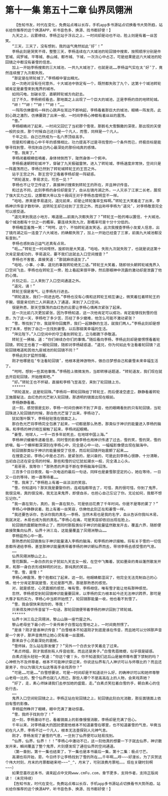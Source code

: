 # 第十一集 第五十二章 仙界凤翎洲
        【告知书友，时代在变化，免费站点难以长存，手机app多书源站点切换看书大势所趋，站长给你推荐的这个换源APP，听书音色多、换源、找书都好使！】
       九天之上，云雾缭绕，李杨正站于浮云之上，一时间却是动也不动，脸上则是有着一丝苦笑。
       “三天，三天了，没有想到，我的运气竟然如此‘好’！”
       李杨此刻是哭笑不得，整整三天，李杨连续在六大城池的轮回镜中搜索，按照顺序分别是仵官城、阎罗城、平等城、泰山城、都市城、卞城，一次次心中忐忑，可是结果是这六大城池的轮回镜之中都没有姜雪的信息。
       加上一开始李杨搜索的三大城池，一共九大城池了，也就是说……李杨运气实在太‘好’了，竟然连续搜了九次都失败。
       “那定是在转轮城了。”李杨眼中冒出精光。
       这一次绝对没有任何意外，十大城池中铁定有一个，既然都失败了九个，这第十个城池转轮城肯定是姜雪来到鬼界的城市。
       如同闪电，划破长空，直朝转轮城方向赶去。
       过了不久，李杨俯视看去，那地面之上出现了一个巨大的城池，正是李杨的目的地转轮城。
       “砰！”“砰！”“砰！”“砰！”……
       一阵阵仿佛雷鸣一样的心跳声在耳边不断响起，李杨看着那巨大的城池，眼睛一阵发亮，此刻心跳之激烈，仿佛要跳了出来一般，一时间李杨心神都有着丝丝的震荡。
       “雪。”
       李杨眼睛闭了起来，一时间又回忆了当初那个雪夜，那鹅毛大雪飘撒的深夜，那出现的天使一般的女孩，那个时候自己还只是一个凡人，而雪，同样是一个凡人。
       千年之后，自己已然成为一名六界顶级高手。
       但是和珍藏在心中千年的感情相比，功力提高不过是寻找雪的一个条件而已，终极目标是能够寻找到雪，寻找到自己内心最深处的那份纯真的感情。
       “雪，我来了。”
       李杨闭着眼睛低喃着，身体倾倒而下，陡然身体一个俯冲。
       李杨极速朝转轮城冲下，穿破了九天极磁雷煞，进入了转轮城，李杨速度非常快，空间只是一阵震荡而已，李杨已然到了转轮城转轮王的王宫之外。
       站于王宫之外，那王宫守卫看着李杨却是一阵疑惑。
       “转轮道友，李易求见，可否一见？”
       李杨也不让守卫传话了，直接神识搜索到转轮王的所在，并且神识传音。
       和过去不同，此刻李杨的身份却是变了，自从在镜月湖之外，一人灭杀了江家二长老，展现了强大实力之后，这酆都大帝以及十殿阎王对于李杨态度明显不一样。
       “哈哈，原来是李易道兄，道兄前来，却是让转轮蓬荜生辉啊。”转轮王大笑着走了出来，李杨神识传音才数秒钟，这转轮王却已经到了王宫之外，而且称呼李杨为‘道兄’，对李杨敬意完全可以感受道。
       “道兄来到我这小地方，难道是……前面九次都失败了？”转轮王一脸的难以置信，十大城池，每个城池都有十分之一的概率，要连续失败九次，那概率可是十分十分低的。
       李杨略显羞愧一笑：“呵呵，这个，不怕转轮道友笑话，此次我搜查李杨小友爱人信息，出了镜月湖之后一连查了六大城池，的确都失败了，加上一开始已经查了三家，前面九大城池都没有查到。”
       李杨也感到自己运气还真有点背。
       “呃……”转轮王一时间愕然，旋即则是大笑道，“哈哈，失败九次就失败了，也就是说这第十次肯定是成功的，李易道兄，要不我们这就去入口空间搜查？”
       李杨也不客套，直接笑道：“那就麻烦道友了。”
       “哈哈，小事，小事，道兄的事我转轮绝无二话。”转轮王大笑着，随即领头朝转轮城鬼界入口空间飞去，李杨也在转轮王一旁，脸上看起来很平静，然后那眼神中流露的激动却是泄露了他的心情。
       片刻之后，二人来到了入口空间通道之外。
       “道兄，请！”
       转轮王很是客气，让李杨先行进去。
       “转轮道友，我们一同进去吧。”李杨也没有心情和这转轮王相互谦让，微笑着拉着转轮王的手腕，很是亲切的二人并肩进入了通道，来到了入口空间。
       很是熟悉，那天空飘荡的血红色的云雾让李杨心情再次紧张了起来。
       这一次比前几次更加紧张，因为李杨知道，这一次他肯定可以成功，肯定能够找到雪的信息，为了这一天，李杨吃了多少苦，历经了多少磨难，他怎么可能不激动紧张？
       “雪，等找到了你，我就带你回魔界，我们一起静静的生活，就我们两人。”李杨此刻却是想到了未来，想到了自己一旦找到姜雪，以后那甜美幸福的生活。
       “拜见陛下。”入口空间中的守卫看到转轮王，立马都跪下恭敬道。
       转轮王一拂袖，道：“你们继续办你们的事情。”随后看向李杨，李杨此刻却是傻愣愣看着轮回镜，转轮王也看了一眼轮回镜，随即对李杨疑惑道，“道兄，你为何如此专注看着轮回镜？这轮回镜难道和其他九座城池的轮回镜不同？”
       李杨此刻才猛然惊醒。
       刚才他哪是在‘专注看轮回镜’，他根本是神游物外，做白日梦想自己和姜雪未来幸福生活了。
       “呵呵，想到一些其他事情。”李杨脸上微微发热，当即转移话题道，“转轮道友，我们现在就去开启轮回镜，开始搜索吧。”
       “好。”转轮王也不怀疑，直接和李杨飞至高空，来到了轮回镜上方。
       ******
       “转轮道友，这是轮回珠。”李杨将一颗轮回珠给了转轮王，而后便凌空虚立，静静看着转轮王施展秘法，血红色的光芒射入轮回镜，那透明的镜面出现在眼前。
       李杨静静看着。
       这一刻，感觉很是玄妙，李杨一时间仿佛听不到了声音，他的眼睛看到的只有轮回镜，当轮回珠进入轮回镜的时候，那白色光芒冒了出来，李杨动了。
       犹如落叶飘下，李杨轻轻落在镜面之上。
       那白色光芒将李杨完全包裹了起来，一切都是那么熟悉，那类似于神识的能量进入李杨的脑海，和李杨的神识相互接触了起来，李杨闭起眼睛。
       “姜雪，地球人，一千一百多年前死去，在地球中国上海。”
       李杨神识缓缓传递着信息，同时雪的影像李杨也用神识传递了过去，雪的笑，雪的哭，雪的娇嗔，每一个模样都深深刻在李杨心中，完全是心中一动，一幅幅影像便出现在脑海中。
       轮回镜那类似于神识的能量接受了信息，而后轮回镜开始震颤了起来……
       在搜查之前，李杨心中是忐忑的，是紧张的，是兴奋的，可是此刻李杨心很静，十分清晰，当初自己还在安全局的时候，那些和雪的记忆犹如潮水一般，完全涌上心头。
       “易哥哥，我等你！”那熟悉的声音不断在李杨脑海中回荡。
       三百多个日日夜夜，每一次电话的最后一句话，同样也是姜雪那坚定的心，她在等待，一日又一日的等待，她一直等待着……
       “雪，我来了。”李杨脸上有着一丝淡淡的笑容。
       “雪，你知道吗？那天我是要娶你的，连戒指都带去了，可惜，真的很可惜，你到了鬼界，我很没用，真的很没用，我无法来鬼界，即使自杀，也担心自己忘记了你。无论如何，我都不想忘记你。”
       “我一直在努力，真的，我一直在努力，可是依旧花费了千年时间。你是不是等的累了？”
       李杨心中静静说着，脸上有着一丝笑容，仿佛他此刻正在和姜雪一样。
       “我还要告诉你，告诉你我的真名——李杨，当然木易也是我的名字，自从告诉你我叫木易，我就决定，木易也成为我的真名。”李杨心在痛，可是笑容却依旧出现在脸上。
       轮回镜的震颤陡然停止了，而同时那股类似于神识的能量猛然散发开去，覆盖六界，随即便直接聚集向仙界，仙界十洲三岛，这能量覆盖了凤翎洲黎山……
       李杨猛然心中一震。
       那熟悉的轮回镜类似于神识能量涌入李杨的脑海，和李杨的神识接触，将有关于雪的一切信息都传递给李杨，甚至那神识能量携带着李杨的神识朝仙界而去，带领李杨去感受雪的气息。
       ……
       仙界凤翎洲黎山之上。
       雪花飘飘，一身白衣的女子犹如九天玄女一般，在空中飞舞着，犹如墨染的青丝蓬然散发开来，和那一身白衣形成鲜明的对比，那纯真的笑容……
       “雪，雪，是雪！”
       李杨心神震荡，整个脸都红了起来，这一刻，他眼睛都湿润了，他完全无法克制自己的心情，他十分肯定那就是雪，无论是那气质，那是那熟悉的感觉。
       对，就是感觉，心灵震撼的感觉，唯有雪，李杨相信，唯有雪才能让他有那种感觉。
       忽然，李杨感受到轮回镜神识能量要回来，以李杨的实力根本如今还无法神识跨界，那可是大尊才有的实力，李杨心中当即开始慌了，轮回镜那能量一收，他也看不到雪了。
       “雪，我会很快来找你的，等我！”
       只来得及神识传音留下一句话，那轮回镜便带着李杨的神识回到了转轮城。
       ******
       仙界十洲三岛之凤翎洲，黎山山脉一座竹屋之外。
       黎山老母坐下最小的一个亲传弟子白雪站在雪地之上，一时间竟然愣了。
       “是谁？刚才是谁神识传音？”白雪根本不知道刚才到底是谁在传音，而且她可以分辨那声音是一个男子，那声音竟然让她心灵有着一丝震撼。
       那来自于心灵最深处的震撼。
       “雪师妹，怎么站在那发傻了？”另外一个白衣女子笑着走了过来。
       “素贞师姐，刚才我感到有人传音给我，而且还是男子。”白雪秀眉微檚，似乎很是疑惑。
       白素贞摇头轻轻一笑道：“你这个傻丫头，你不知道我们这后山是被师尊布置下禁制的吗？心神修为不及师尊者，根本不可能神识穿过来，你说这仙界有几人神识可以与师尊比的？而且还是男子，你以为镇元大仙这等高手会戏弄你？”
       “可是……可是……”白雪想要说，可是一时间却是不知道说什么好，的确神识可以和她师尊黎山老母一比的，整个仙界也就几人而已，那些人哪个不是高高在上的人物，会来戏弄她？
       “好了，走，素心师妹请我们去参加她的盛筵，走。”白素贞笑拉着白雪的手，朝白素心的住处行去。
       ……
       鬼界入口空间轮回镜之上，李杨正站在轮回镜之上，轮回镜此刻白光消散，那反面镜面上依旧有雪的影像。
       李杨猛然睁开了眼睛，眼中充满了激动惊喜。
       “雪，我终于找到你了！”
       这一刻，李杨激动不已，看着镜面上的影像慢慢消散，李杨却是充满了信心。
       千年以来，对李杨最大的困扰便是他根本不知道姜雪在哪里，也不知道姜雪的气息，毕竟当初在凡人界，李杨不过一个凡人，根本无法查探别人元神气息。
       刚才，李杨发现了姜雪的气息，一旦到了仙界便可以轻易找到。
       “仙界，仙界，仙界！！！”李杨心中激动不已，这一刻他真的想要一下子就去仙界，神识散发开来，瞬间覆盖了整个鬼界，片刻便发现了通往仙界的空间通道。
       （第一章到，第十一集也结束了，下一集也是本书最后一集，第十二集：极点寸芒。
       高潮也将开始，恩，今日终于让李杨找到了雪的所在……千年啊……呼~~~好漫长，为了庆贺这个伟大时刻，月末的月票都砸来吧~~~^_^，月末了，可别浪费月票啦。。。现在关键时刻啊~~~）
       如果您喜欢这本书，请来起点中文网www.cmFu.com，章节更多，支持作者，支持正版阅读！（未完待续）
       【告知书友，时代在变化，免费站点难以长存，手机app多书源站点切换看书大势所趋，站长给你推荐的这个换源APP，听书音色多、换源、找书都好使！】